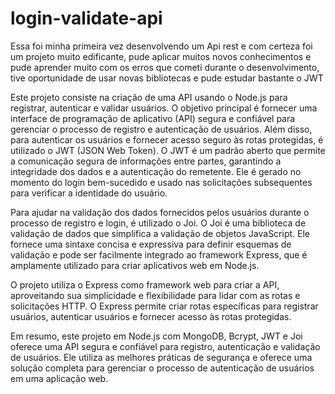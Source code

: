 # login-validate-api

Essa foi minha primeira vez desenvolvendo um Api rest e com certeza foi um projeto muito edificante, pude aplicar muitos novos conhecimentos e pude aprender muito com os erros que cometi durante o desenvolvimento, tive oportunidade de usar novas bibliotecas e pude estudar bastante o JWT

Este projeto consiste na criação de uma API usando o Node.js para registrar, autenticar e validar usuários. O objetivo principal é fornecer uma interface de programação de aplicativo (API) segura e confiável para gerenciar o processo de registro e autenticação de usuários.
Além disso, para autenticar os usuários e fornecer acesso seguro às rotas protegidas, é utilizado o JWT (JSON Web Token). O JWT é um padrão aberto que permite a comunicação segura de informações entre partes, garantindo a integridade dos dados e a autenticação do remetente. Ele é gerado no momento do login bem-sucedido e usado nas solicitações subsequentes para verificar a identidade do usuário.

Para ajudar na validação dos dados fornecidos pelos usuários durante o processo de registro e login, é utilizado o Joi. O Joi é uma biblioteca de validação de dados que simplifica a validação de objetos JavaScript. Ele fornece uma sintaxe concisa e expressiva para definir esquemas de validação e pode ser facilmente integrado ao framework Express, que é amplamente utilizado para criar aplicativos web em Node.js.

O projeto utiliza o Express como framework web para criar a API, aproveitando sua simplicidade e flexibilidade para lidar com as rotas e solicitações HTTP. O Express permite criar rotas específicas para registrar usuários, autenticar usuários e fornecer acesso às rotas protegidas.

Em resumo, este projeto em Node.js com MongoDB, Bcrypt, JWT e Joi oferece uma API segura e confiável para registro, autenticação e validação de usuários. Ele utiliza as melhores práticas de segurança e oferece uma solução completa para gerenciar o processo de autenticação de usuários em uma aplicação web.
